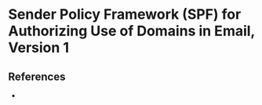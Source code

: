 # Sender Policy Framework (SPF) for Authorizing Use of Domains in Email, Version 1

## References
* [](https://tools.ietf.org/html/rfc7208)